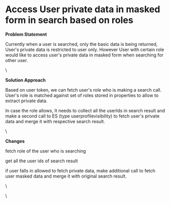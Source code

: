 # Access User private data in masked form in search based on roles

**Problem Statement**

Currently when a user is searched, only the basic data is being returned, User's private data is restricted to user only. However User with certain role would like to access user's private data in masked form when searching for other user.

\


**Solution Approach**

Based on user token, we can fetch user's role who is making a search call. User's role is matched against set of roles stored in properties to allow to extract private data.

In case the role allows, It needs to collect all the userIds in search result and make a second call to ES (type userprofilevisibility) to fetch user's private data and merge it with respective search result.

\


**Changes**

fetch role of the user who is searching

get all the user ids of search result

if user falls in allowed to fetch private data, make additional call to fetch user masked data and merge it with original search result.

\


\
